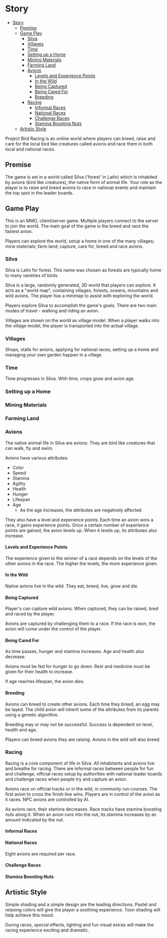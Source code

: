 # Story

- [Story](#story)
  - [Premise](#premise)
  - [Game Play](#game-play)
    - [Silva](#silva)
    - [Villages](#villages)
    - [Time](#time)
    - [Setting up a Home](#setting-up-a-home)
    - [Mining Materials](#mining-materials)
    - [Farming Land](#farming-land)
    - [Avions](#avions)
      - [Levels and Experience Points](#levels-and-experience-points)
      - [In the Wild](#in-the-wild)
      - [Being Captured](#being-captured)
      - [Being Cared For](#being-cared-for)
      - [Breeding](#breeding)
    - [Racing](#racing)
      - [Informal Races](#informal-races)
      - [National Races](#national-races)
      - [Challenge Races](#challenge-races)
      - [Stamina Boosting Nuts](#stamina-boosting-nuts)
  - [Artistic Style](#artistic-style)

Project Bird Racing is an online world where players can breed, raise and care for the local bird like creatures called avions and race them in both local and national races.

## Premise

The game is set in a world called Silva ('forest' in Latin) which is inhabited by avions (bird like creatures), the native form of animal life. Your role as the player is to raise and breed avions to race in national events and maintain the top spot in the leader boards.

## Game Play

This is an MMO, client/server game. Multiple players connect to the server to join the world. The main goal of the game is the breed and race the fastest avion.

Players can explore the world, setup a home in one of the many villages; mine materials; farm land; capture, care for, breed and race avions.

### Silva

Silva is Latin for forest. This name was chosen as forests are typically home to many varieties of birds.

Silva is a large, randomly generated, 3D world that players can explore. It acts as a "world map", containing villages, forests, oceans, mountains and wild avions. The player has a minimap to assist with exploring the world.

Players explore Silva to accomplish the game's goals. There are two main modes of travel - walking and riding an avion.

Villages are shown on the world as village model. When a player walks into the village model, the player is transported into the actual village.

### Villages

Shops, stalls for avions, applying for national races, setting up a home and managing your own garden happen in a village.

### Time

Time progresses in Silva. With time, crops grow and avion age.

### Setting up a Home

### Mining Materials

### Farming Land

### Avions

The native animal life in Silva are avions. They are bird like creatures that can walk, fly and swim.

Avions have various attributes:

- Color
- Speed
- Stamina
- Agility
- Health
- Hunger
- Lifespan
- Age
  - As the age increases, the attributes are negatively affected

They also have a level and experience points. Each time an avion wins a race, it gains experience points. Once a certain number of experience points are gained, the avion levels up. When it levels up, its attributes also increase.

#### Levels and Experience Points

The experience given to the winner of a race depends on the levels of the other avions in the race. The higher the levels, the more experience given.

#### In the Wild

Native avions live in the wild. They eat, breed, live, grow and die.

#### Being Captured

Player's can capture wild avions. When captured, they can be raised, bred and raced by the player.

Avions are captured by challenging them to a race. If the race is won, the avion will come under the control of the player.

#### Being Cared For

As time passes, hunger and stamina increases. Age and health also decrease.

Avions must be fed for hunger to go down. Rest and medicine must be given for their health to increase.

If age reaches lifespan, the avion dies.

#### Breeding

Avions can breed to create other avions. Each time they breed, an egg may be layed. The child avion will inherit some of the attributes from its parents using a genetic algorithm.

Breeding may or may not be successful. Success is dependent on level, health and age.

Players can breed avions they are raising. Avions in the wild will also breed.

### Racing

Racing is a core component of life in Silva. All inhabitants and avions live and breathe for racing. There are informal races between people for fun and challenge, official races setup by authorities with national leader boards and challenge races when people try and capture an avion.

Avions race on official tracks or in the wild, in commonly run courses. The first avion to cross the finish line wins. Players are in control of the avion as it races. NPC avions are controlled by AI.

As avions race, their stamina decreases. Race tracks have stamina boosting nuts along it. When an avion runs into the nut, its stamina increases by an amount indicated by the nut.

#### Informal Races

#### National Races

Eight avions are required per race.

#### Challenge Races

#### Stamina Boosting Nuts

## Artistic Style

Simple shading and a simple design are the leading directions. Pastel and relaxing colors will give the player a soothing experience. Toon shading will help achieve this mood.

During races, special effects, lighting and fun visual extras will make the racing experience exciting and dramatic. 
